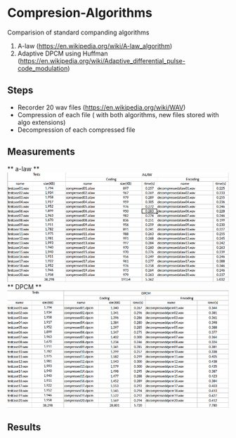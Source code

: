 # Compresion-Algorithms

Comparision of standard companding algorithms
  1. A-law (https://en.wikipedia.org/wiki/A-law_algorithm)
  2. Adaptive DPCM using Huffman (https://en.wikipedia.org/wiki/Adaptive_differential_pulse-code_modulation)

## Steps 
* Recorder 20 wav files (https://en.wikipedia.org/wiki/WAV)
* Compression of each file ( with both algorithms, new files stored with algo extensions)
* Decompression of each compressed file

## Measurements
** a-law **
![alt tag](a-law.png)
** DPCM **
![alt tag](DPCM.png)

## Results
